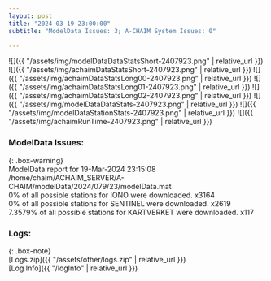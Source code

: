 ```yaml
---
layout: post
title: "2024-03-19 23:00:00"
subtitle: "ModelData Issues: 3; A-CHAIM System Issues: 0"

---
```


![]({{ "/assets/img/modelDataDataStatsShort-2407923.png" | relative_url }})
![]({{ "/assets/img/achaimDataStatsShort-2407923.png" | relative_url }})
![]({{ "/assets/img/achaimDataStatsLong00-2407923.png" | relative_url }})
![]({{ "/assets/img/achaimDataStatsLong01-2407923.png" | relative_url }})
![]({{ "/assets/img/achaimDataStatsLong02-2407923.png" | relative_url }})
![]({{ "/assets/img/modelDataDataStats-2407923.png" | relative_url }})
![]({{ "/assets/img/modelDataStationStats-2407923.png" | relative_url }})
![]({{ "/assets/img/achaimRunTime-2407923.png" | relative_url }})


### ModelData Issues:  
  
{: .box-warning}  
 ModelData report for 19-Mar-2024 23:15:08   
 /home/chaim/ACHAIM_SERVER/A-CHAIM/modelData/2024/079/23/modelData.mat   
 0% of all possible stations for IONO were downloaded. x3164   
 0% of all possible stations for SENTINEL were downloaded. x2619   
 7.3579% of all possible stations for KARTVERKET were downloaded. x117   
  


### Logs:  
  
{: .box-note}  
[Logs.zip]({{ "/assets/other/logs.zip" | relative_url }})  
[Log Info]({{ "/logInfo" | relative_url }})  
